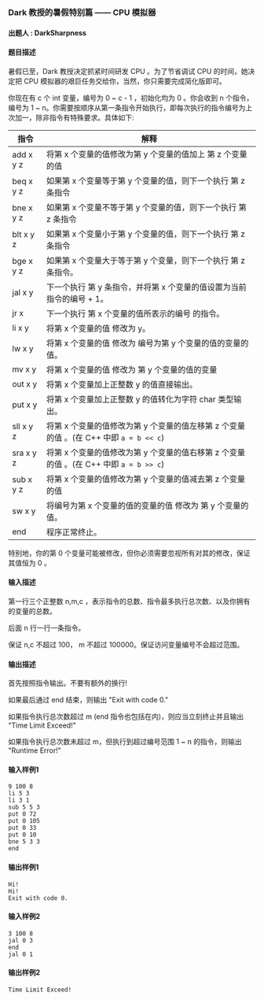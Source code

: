 ### Dark 教授的暑假特别篇 —— CPU 模拟器

#### 出题人 : DarkSharpness

#### 题目描述

暑假已至，Dark 教授决定抓紧时间研发 CPU 。为了节省调试 CPU 的时间，她决定把 CPU 模拟器的艰巨任务交给你，当然，你只需要完成简化版即可。

你现在有 c 个 int 变量，编号为 0 ~ c - 1 ，初始化均为 0 。你会收到 n 个指令，编号为 1 ~ n。你需要按顺序从第一条指令开始执行，即每次执行的指令编号为上次加一，除非指令有特殊要求。具体如下:

| 指令      | 解释                                                                                     |
| --------- | ---------------------------------------------------------------------------------------- |
| add x y z | 将第 x 个变量的值修改为第 y 个变量的值加上 第 z 个变量的值                               |
| beq x y z | 如果第 x 个变量等于第 y 个变量的值，则下一个执行 第 z 条指令                             |
| bne x y z | 如果第 x 个变量不等于第 y 个变量的值，则下一个执行 第 z 条指令                           |
| blt x y z | 如果第 x 个变量小于第 y 个变量的值，则下一个执行 第 z 条指令                             |
| bge x y z | 如果第 x 个变量大于等于第 y 个变量，则下一个执行 第 z 条指令。                           |
| jal x y   | 下一个执行 第 y 条指令，并将第 x 个变量的值设置为当前指令的编号 + 1。                    |
| jr  x     | 下一个执行 第 x 个变量的值所表示的编号 的指令。                                          |
| li  x y   | 将第 x 个变量的值 修改为 y。                                                             |
| lw  x y   | 将第 x 个变量的值 修改为 编号为第 y 个变量的值的变量的值。                               |
| mv  x y   | 将第 x 个变量的值 修改为 第 y 个变量的值的变量                                           |
| out x y   | 将第 x 个变量加上正整数 y 的值直接输出。                                                 |
| put x y   | 将第 x 个变量加上正整数 y 的值转化为字符 char 类型输出。                                 |
| sll x y z | 将第 x 个变量的值修改为第 y 个变量的值左移第 z 个变量的值 。(在 C++ 中即 ``a = b << c``) |
| sra x y z | 将第 x 个变量的值修改为第 y 个变量的值右移第 z 个变量的值 。(在 C++ 中即 ``a = b >> c``) |
| sub x y z | 将第 x 个变量的值修改为第 y 个变量的值减去第 z 个变量的值                                |
| sw  x y   | 将编号为第 x 个变量的值的变量的值 修改为 第 y 个变量的值。                               |
| end       | 程序正常终止。                                                                           |

特别地，你的第 0 个变量可能被修改，但你必须需要忽视所有对其的修改，保证其值恒为 0 。

#### 输入描述

第一行三个正整数 n,m,c ，表示指令的总数、指令最多执行总次数、以及你拥有的变量的总数。

后面 n 行一行一条指令。

保证 n,c 不超过 100， m 不超过 100000。保证访问变量编号不会超过范围。

#### 输出描述

首先按照指令输出。不要有额外的换行!

如果最后通过 end 结束，则输出 "Exit with code 0."

如果指令执行总次数超过 m (end 指令也包括在内)，则应当立刻终止并且输出 "Time Limit Exceed!"

如果指令执行总次数未超过 m，但执行到超过编号范围 1 ~ n 的指令，则输出 "Runtime Error!"

#### 输入样例1

```
9 100 8
li 5 3
li 3 1
sub 5 5 3
put 0 72
put 0 105
put 0 33
put 0 10
bne 5 3 3
end
```

#### 输出样例1

```
Hi!
Hi!
Exit with code 0.
```

#### 输入样例2

```
3 100 8
jal 0 3
end
jal 0 1
```

#### 输出样例2

```
Time Limit Exceed!
```
